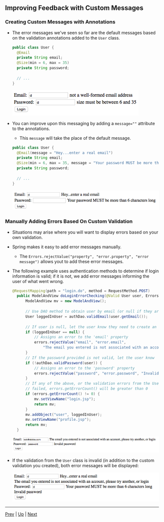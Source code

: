 ## Improving Feedback with Custom Messages

### Creating Custom Messages with Annotations

* The error messages we've seen so far are the default messages based on the validation annotations added to the `User` class.

  ```java
  public class User {
    @Email
    private String email;
    @Size(min = 6, max = 35)
    private String password;

    // ...
  }
  ```

  ![default messages](imgs/default_errors.png)

* You can improve upon this messaging by adding a `message=""` attribute to the annotations.

  * This `message` will take the place of the default message.

  ```java
  public class User {
  	@Email(message = "Hey...enter a real email")
  	private String email;
  	@Size(min = 6, max = 35, message = "Your password MUST be more than 6 characters long")
  	private String password;

  	// ...
  }
  ```

  ![Custom message](imgs/custom_message.png)

### Manually Adding Errors Based On Custom Validation

* Situations may arise where you will want to display errors based on your own validation.

* Spring makes it easy to add error messages manually.

  * The `Errors.rejectValue("property", "error.property", "error message")` allows yout to add these error messages.

* The following example uses authentication methods to determine if login information is valid; if it is not, we add error messages informing the user of what went wrong.

  ```java
  @RequestMapping(path = "login.do", method = RequestMethod.POST)
	public ModelAndView doLoginErrorChecking(@Valid User user, Errors errors) {
		ModelAndView mv = new ModelAndView();

		// Use DAO method to obtain user by email (or null if they aren't a user)
		User loggedInUser = authDao.validEmail(user.getEmail());

		// If user is null, let the user know they need to create an account
		if (loggedInUser == null) {
			// Assigns an error to the 'email' property
			errors.rejectValue("email", "error.email",
			    "The email you entered is not associated with an account, please try another, or login");
		}
		// If the password provided is not valid, let the user know
		if (!authDao.validPassword(user)) {
			// Assigns an error to the 'password' property
			errors.rejectValue("password", "error.password", "Invalid password");
		}
		// If any of the above, or the validation errors from the User class
		// failed, errors.getErrorCount() will be greater than 0
		if (errors.getErrorCount() != 0) {
			mv.setViewName("login.jsp");
			return mv;
		}
		mv.addObject("user", loggedInUser);
		mv.setViewName("profile.jsp");
		return mv;
	}
  ```

  ![Custom Validation Error](imgs/custo_val_error.png)

* If the validation from the `User` class is invalid (in addition to the custom validation you created), both error messages will be displayed:

  ![Custom Validation Error](imgs/custo_val_error2.png)

<hr>

[Prev](forms.md) | [Up](../README.md) | [Next](properties.md)
